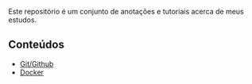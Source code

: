 Este repositório é um conjunto de anotações e tutoriais acerca de meus estudos.

## Conteúdos

- [Git/Github](Git/Introdução)
- [Docker](Docker/Introdução)